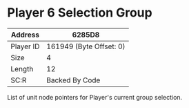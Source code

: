 
#  Player 6 Selection Group
Address   | 6285D8
----------|-------------
Player ID | 161949 (Byte Offset: 0)
Size 	  | 4
Length 	  | 12
SC:R      | Backed By Code

List of unit node pointers for Player's current group selection.
